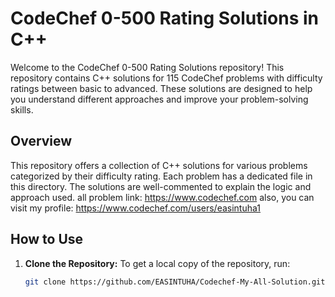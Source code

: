 # CodeChef 0-500 Rating Solutions in C++

Welcome to the CodeChef 0-500 Rating Solutions repository! This repository contains C++ solutions for 115 CodeChef problems with difficulty ratings between basic to advanced. These solutions are designed to help you understand different approaches and improve your problem-solving skills.

## Overview

This repository offers a collection of C++ solutions for various problems categorized by their difficulty rating. Each problem has a dedicated file in this directory. The solutions are well-commented to explain the logic and approach used.
all problem link:
https://www.codechef.com
also, you can visit my profile:
https://www.codechef.com/users/easintuha1

## How to Use

1. **Clone the Repository:**
   To get a local copy of the repository, run:
   ```bash
   git clone https://github.com/EASINTUHA/Codechef-My-All-Solution.git

